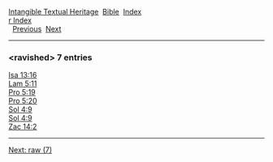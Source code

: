 [Intangible Textual Heritage](../../index)  [Bible](../index) 
[Index](index)   
[r Index](_r_)  
  [Previous](c09163)  [Next](c09165) 

------------------------------------------------------------------------

### &lt;ravished&gt; 7 entries

[Isa 13:16](../kjv/isa013.htm#016)  
[Lam 5:11](../kjv/lam005.htm#011)  
[Pro 5:19](../kjv/pro005.htm#019)  
[Pro 5:20](../kjv/pro005.htm#020)  
[Sol 4:9](../kjv/sol004.htm#009)  
[Sol 4:9](../kjv/sol004.htm#009)  
[Zac 14:2](../kjv/zac014.htm#002)  

------------------------------------------------------------------------

[Next: raw (7)](c09165)
